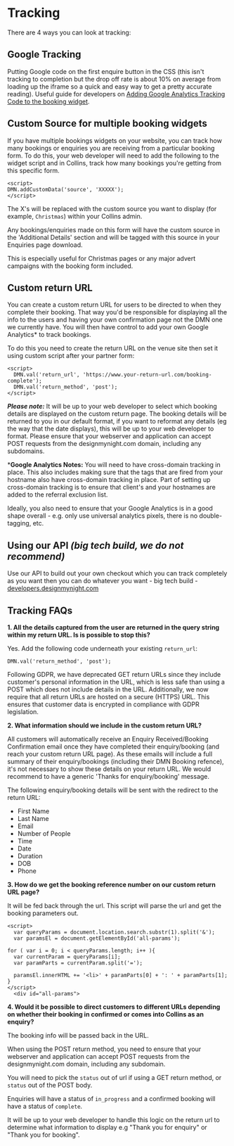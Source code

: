 # Tracking 

There are 4 ways you can look at tracking:

## Google Tracking

Putting Google code on the first enquire button in the CSS (this isn't tracking to completion but the drop off rate is about 10% on average from loading up the iframe so a quick and easy way to get a pretty accurate reading). Useful guide for developers on [Adding Google Analytics Tracking Code to the booking widget](https://collins.uservoice.com/knowledgebase/articles/863856-adding-google-analytics-tracking-code-to-the-booki). 

## Custom Source for multiple booking widgets

If you have multiple bookings widgets on your website, you can track how many bookings or enquiries you are receiving from a particular booking form. To do this, your web developer will need to add the following to the widget script and in Collins, track how many bookings you're getting from this specific form. 

```
<script>
DMN.addCustomData('source', 'XXXXX');
</script>
```

The X's will be replaced with the custom source you want to display (for example, `Christmas`) within your Collins admin. 

Any bookings/enquiries made on this form will have the custom source in the 'Additional Details' section and will be tagged with this source in your Enquiries page download. 

This is especially useful for Christmas pages or any major advert campaigns with the booking form included.

## Custom return URL

You can create a custom return URL for users to be directed to when they complete their booking. That way you'd be responsible for displaying all the info to the users and having your own confirmation page not the DMN one we currently have. You will then have control to add your own Google Analytics* to track bookings. 

To do this you need to create the return URL on the  venue site then set it using custom script after your partner form:

```
<script>
  DMN.val('return_url', 'https://www.your-return-url.com/booking-complete');
  DMN.val('return_method', 'post');
</script> 
```

**_Please note:_** It will be up to your web developer to select which booking details are displayed on the custom return page. The booking details will be returned to you in our default format, if you want to reformat any details (eg the way that the date displays), this will be up to your web developer to format. Please ensure that your webserver and application can accept POST requests from the designmynight.com domain, including any subdomains.

***Google Analytics Notes:** You will need to have cross-domain tracking in place. This also includes making sure that the tags that are fired from your hostname also have cross-domain tracking in place. Part of setting up cross-domain tracking is to ensure that client's and your hostnames are added to the referral exclusion list.

Ideally, you also need to ensure that your Google Analytics is in a good shape overall - e.g. only use universal analytics pixels, there is no double-tagging, etc.

##  Using our API _(big tech build, we do not recommend)_

Use our API to build out your own checkout which you can track completely as you want then you can do whatever you want - big tech build - [developers.designmynight.com](http://developers.designmynight.com/)



## Tracking FAQs

**1. All the details captured from the user are returned in the query string within my return URL. Is is possible to stop this?**

Yes. Add the following code underneath your existing `return_url`: 

```
DMN.val('return_method', 'post');
```

Following GDPR, we have deprecated GET return URLs since they include customer's personal information in the URL, which is less safe than using a POST which does not include details in the URL. Additionally, we now require that all return URLs are hosted on a secure (HTTPS) URL. This ensures that customer data is encrypted in compliance with GDPR legislation.

**2. What information should we include in the custom return URL?**

All customers will automatically receive an Enquiry Received/Booking Confirmation email once they have completed their enquiry/booking (and reach your custom return URL page). As these emails will include a full summary of their enquiry/bookings (including their DMN Booking refence), it's not necessary to show these details on your return URL. We would recommend to have a generic 'Thanks for enquiry/booking' message. 

The following enquiry/booking details will be sent with the redirect to the return URL:

* First Name
* Last Name
* Email
* Number of People
* Time
* Date
* Duration
* DOB
* Phone

**3. How do we get the booking reference number on our custom return URL page?**

It will be fed back through the url. This script will parse the url and get the booking parameters out.
 
```
<script>
  var queryParams = document.location.search.substr(1).split('&');
  var paramsEl = document.getElementById('all-params');
 
for ( var i = 0; i < queryParams.length; i++ ){
  var currentParam = queryParams[i];
  var paramParts = currentParam.split('=');
 
  paramsEl.innerHTML += '<li>' + paramParts[0] + ': ' + paramParts[1];
}
</script>
  <div id="all-params">
```

**4. Would it be possible to direct customers to different URLs depending on whether their booking in confirmed or comes into Collins as an enquiry?**

The booking info will be passed back in the URL.

When using the POST return method, you need to ensure that your webserver and application can accept POST requests from the designmynight.com domain, including any subdomain. 

You will need to pick the `status` out of url if using a GET return method, or `status` out of the POST body.

Enquiries will have a status of `in_progress` and a confirmed booking will have a status of `complete`. 

It will be up to your web developer to handle this logic on the return url to determine what information to display e.g "Thank you for enquiry" or "Thank you for booking".




